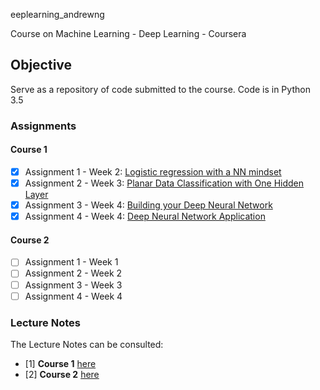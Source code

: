 eeplearning_andrewng

Course on Machine Learning - Deep Learning - Coursera

## Objective

   Serve as a repository of code submitted to the course. Code is in Python 3.5
   
   ### Assignments
   
   #### Course 1
      
   - [X] Assignment 1 - Week 2: [Logistic regression with a NN mindset](Assignments/Course%201/Logistic_Regression_with_a_Neural_Network_mindset_v3_-_Assigment_01_Week_02.pdf)
   - [X] Assignment 2 - Week 3: [Planar Data Classification with One Hidden Layer](Assignments/Course1/Planar%20data%20classification%20with%20one%20hidden%20layer%20v3%20-%20Assignment%2002%20Week%2003.pdf)
   - [X] Assignment 3 - Week 4: [Building your Deep Neural Network](Assignments/Course1/Building%20your%20Deep%20Neural%20Network%20-%20Step%20by%20Step%20v3%20-%20No%20Output%20Included.pdf)
   - [X] Assignment 4 - Week 4: [Deep Neural Network Application](Assignments/Course1/Deep%20Neural%20Network%20-%20Application%20v3%20-%20No%20Output.pdf)
   
   #### Course 2
   
   - [ ] Assignment 1 - Week 1
   - [ ] Assignment 2 - Week 2
   - [ ] Assignment 3 - Week 3
   - [ ] Assignment 4 - Week 4
   
   ### Lecture Notes

   The Lecture Notes can be consulted:
   - [1] **Course 1** [here](https://github.com/darioromero/deeplearning_andrewng/tree/master/Lecture%20Notes/Course%201)
   - [2] **Course 2** [here](https://github.com/darioromero/deeplearning_andrewng/tree/master/Lecture%20Notes/Course%202)
   


